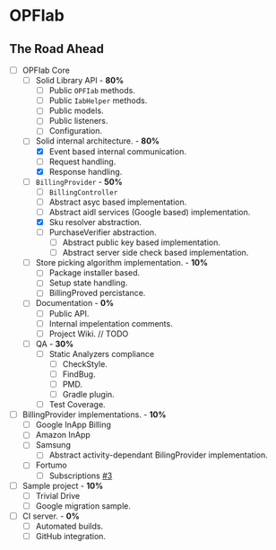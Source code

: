 OPFIab
======

## The Road Ahead
- [ ] OPFIab Core
  - [ ] Solid Library API - **80%**
    - [ ] Public ```OPFIab``` methods.
    - [ ] Public ```IabHelper``` methods.
    - [ ] Public models.
    - [ ] Public listeners.
    - [ ] Configuration.
  - [ ] Solid internal architecture. - **80%**
    - [x] Event based internal communication.
    - [ ] Request handling.
    - [x] Response handling.
  - [ ] ```BillingProvider``` - **50%**
    - [ ] ```BillingController```
    - [ ] Abstract asyc based implementation.
    - [ ] Abstract aidl services (Google based) implementation.
    - [x] Sku resolver abstraction.
    - [ ] PurchaseVerifier abstraction.
      - [ ] Abstract public key based implementation.
      - [ ] Abstract server side check based implementation.
  - [ ] Store picking algorithm implementation. - **10%**
    - [ ] Package installer based.
    - [ ] Setup state handling.
    - [ ] BillingProved percistance.
  - [ ] Documentation - **0%**
    - [ ] Public API.
    - [ ] Internal impelentation comments.
    - [ ] Project Wiki. // TODO
  - [ ] QA - **30%**
    - [ ] Static Analyzers compliance
      - [ ] CheckStyle.
      - [ ] FindBug.
      - [ ] PMD.
      - [ ] Gradle plugin.
    - [ ] Test Coverage.
- [ ] BillingProvider implementations. - **10%**
  - [ ] Google InApp Billing
  - [ ] Amazon InApp
  - [ ] Samsung
    - [ ] Abstract activity-dependant BilingProvider implementation.
  - [ ] Fortumo
    - [ ] Subscriptions [#3](https://github.com/onepf/OPFIab/issues/3)
- [ ] Sample project - **10%**
  - [ ] Trivial Drive
  - [ ] Google migration sample.
- [ ] CI server. - **0%**
  - [ ] Automated builds.
  - [ ] GitHub integration.

